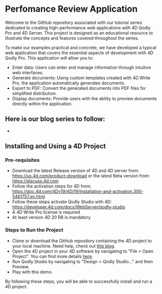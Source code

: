 # Perfomance Review Application

Welcome to the GitHub repository associated with our tutorial series dedicated to creating high-performance web applications with 4D Qodly Pro and 4D Server. This project is designed as an educational resource to illustrate the concepts and features covered throughout the series.

To make our examples practical and concrete, we have developed a typical web application that covers the essential aspects of development with 4D Qodly Pro. This application will allow you to:
- Enter data: Users can enter and manage information through intuitive web interfaces.
- Generate documents: Using custom templates created with 4D Write Pro, the application automatically generates documents.
- Export to PDF: Convert the generated documents into PDF files for simplified distribution.
- Display documents: Provide users with the ability to preview documents directly within the application.

Here is our blog series to follow:
- 
- 

## Installing and Using a 4D Project

### Pre-requisites

* Download the latest Release version of 4D and 4D server from: https://us.4d.com/product-download or the latest Beta version from: https://discuss.4d.com
* Follow the activation steps for 4D from: https://doc.4d.com/4Dv19/4D/19/Installation-and-activation.300-5461757.en.html
* Follow these steps activate Qodly Studio with 4D: https://developer.4d.com/docs/WebServer/qodly-studio
* A 4D Write Pro license is required
* At least version 4D 20 R8 is mandatory

### Steps to Run the Project

* Clone or download the GitHub repository containing the 4D project to your local machine. Need help, check out [this blog](https://blog.4d.com/github-4d-depot/).
* Open the 4D project in your 4D software by navigating to "File > Open Project".  You can find more details [here](https://developer.4d.com/docs/GettingStarted/creating#opening-a-project).
* Run Qodly Studio by navigating to "Design > Qodly Studio..." and then Preview.
* Play with this demo.

By following these steps, you will be able to successfully install and run a 4D project.

